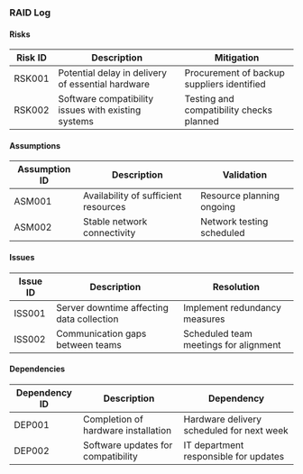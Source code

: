 ### RAID Log

#### Risks

| Risk ID | Description                                            | Mitigation                                              |
|---------|--------------------------------------------------------|---------------------------------------------------------|
| RSK001  | Potential delay in delivery of essential hardware      | Procurement of backup suppliers identified              |
| RSK002  | Software compatibility issues with existing systems    | Testing and compatibility checks planned                |

#### Assumptions

| Assumption ID | Description                                      | Validation                                         |
|---------------|--------------------------------------------------|----------------------------------------------------|
| ASM001        | Availability of sufficient resources              | Resource planning ongoing                          |
| ASM002        | Stable network connectivity                       | Network testing scheduled                          |

#### Issues

| Issue ID | Description                                          | Resolution                                     |
|----------|------------------------------------------------------|------------------------------------------------|
| ISS001   | Server downtime affecting data collection           | Implement redundancy measures                  |
| ISS002   | Communication gaps between teams                    | Scheduled team meetings for alignment          |

#### Dependencies

| Dependency ID | Description                                     | Dependency                                    |
|---------------|-------------------------------------------------|-----------------------------------------------|
| DEP001        | Completion of hardware installation             | Hardware delivery scheduled for next week     |
| DEP002        | Software updates for compatibility               | IT department responsible for updates         |
